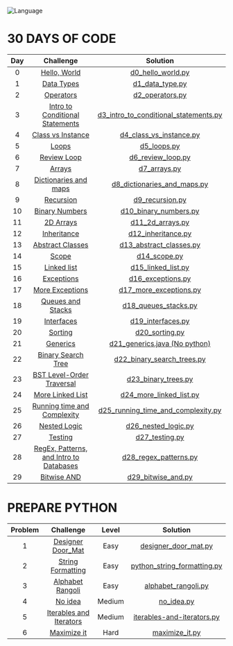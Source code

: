 ![Language](https://img.shields.io/badge/language-python-blue.svg)

# 30 DAYS OF CODE

| Day |                                                Challenge                                              				  |                                                                                           Solution                                                                                                                              									   
|:---:|:---------------------------------------------------------------------------------------------------------------------:|:-----------------------------------------------------------------------------------------------------------------------------------------------------------------------------------------------------------------------------------------------------------------------:|
|  0  | [Hello, World](https://www.hackerrank.com/challenges/30-hello-world/problem?isFullScreen=true)                                  				  | [d0_hello_world.py](https://github.com/JohnPortella/hackerrank-solutions/blob/main/30DaysOfCode/d0_hello_world.py)               									    |											
|  1  | [Data Types](https://www.hackerrank.com/challenges/30-data-types/problem?isFullScreen=true)                                  				  | [d1_data_type.py](https://github.com/JohnPortella/hackerrank-solutions/blob/main/30DaysOfCode/d1_data_types.py)               									    |											
|  2  | [Operators](https://www.hackerrank.com/challenges/30-operators/problem)                                  				           | [d2_operators.py](https://github.com/JohnPortella/hackerrank-solutions/blob/main/30DaysOfCode/d2_operators.py)               									          |		
|  3  | [Intro to Conditional Statements](https://www.hackerrank.com/challenges/30-conditional-statements/problem)   	             | [d3_intro_to_conditional_statements.py](https://github.com/JohnPortella/hackerrank-solutions/blob/main/30DaysOfCode/d3_intro_to_conditional_statements.py)               									          |		
|  4  | [Class vs Instance](https://www.hackerrank.com/challenges/30-class-vs-instance/problem)   	             | [d4_class_vs_instance.py](https://github.com/JohnPortella/hackerrank-solutions/blob/main/30DaysOfCode/d4_class_vs_instance.py)               									          |		
|  5  | [Loops](https://www.hackerrank.com/challenges/30-loops/problem)   	             | [d5_loops.py](https://github.com/JohnPortella/hackerrank-solutions/blob/main/30DaysOfCode/d5_loops.py)               									          |	
|  6  | [Review Loop](https://www.hackerrank.com/challenges/30-review-loop/problem)   	             | [d6_review_loop.py](https://github.com/JohnPortella/hackerrank-solutions/blob/main/30DaysOfCode/d6_review_loop.py)               									          |	
|  7  | [Arrays](https://www.hackerrank.com/challenges/30-arrays/problem)   	             | [d7_arrays.py](https://github.com/JohnPortella/hackerrank-solutions/blob/main/30DaysOfCode/d7_arrays.py)               									          |	
|  8  | [Dictionaries and maps](https://www.hackerrank.com/challenges/30-dictionaries-and-maps/problem)   	             | [d8_dictionaries_and_maps.py](https://github.com/JohnPortella/hackerrank-solutions/blob/main/30DaysOfCode/d8_dictionaries_and_maps.py)               									          |	
|  9  | [Recursion](https://www.hackerrank.com/challenges/30-recursion/problem)   	             | [d9_recursion.py](https://github.com/JohnPortella/hackerrank-solutions/blob/main/30DaysOfCode/d9_recursion.py)               									          |	
|  10  | [Binary Numbers](https://www.hackerrank.com/challenges/30-binary-numbers/problem)   	             | [d10_binary_numbers.py](https://github.com/JohnPortella/hackerrank-solutions/blob/main/30DaysOfCode/d10_binary_numbers.py)               									          |	
|  11  | [2D Arrays](https://www.hackerrank.com/challenges/30-2d-arrays/problem)   	             | [d11_2d_arrays.py](https://github.com/JohnPortella/hackerrank-solutions/blob/main/30DaysOfCode/d11_2d_arrays.py)               									          |	
|  12  | [Inheritance](https://www.hackerrank.com/challenges/30-inheritance/problem)   	             | [d12_inheritance.py](https://github.com/JohnPortella/hackerrank-solutions/blob/main/30DaysOfCode/d12_inheritance.py)               									          |	
|  13  | [Abstract Classes](https://www.hackerrank.com/challenges/30-abstract-classes/problem)   	             | [d13_abstract_classes.py](https://github.com/JohnPortella/hackerrank-solutions/blob/main/30DaysOfCode/d13_abstract_classes.py)               									          |	
|  14  | [Scope](https://www.hackerrank.com/challenges/30-scope/problem)   	             | [d14_scope.py](https://github.com/JohnPortella/hackerrank-solutions/blob/main/30DaysOfCode/d14_scope.py)               									          |	
|  15  | [Linked list](https://www.hackerrank.com/challenges/30-linked-list/problem)   	             | [d15_linked_list.py](https://github.com/JohnPortella/hackerrank-solutions/blob/main/30DaysOfCode/d15_linked_list.py)               									          |	
|  16  | [Exceptions](https://www.hackerrank.com/challenges/30-exceptions-string-to-integer/problem)   	             | [d16_exceptions.py](https://github.com/JohnPortella/hackerrank-solutions/blob/main/30DaysOfCode/d16_exceptions.py)               									          |	
|  17  | [More Exceptions](https://www.hackerrank.com/challenges/30-more-exceptions/problem)   	             | [d17_more_exceptions.py](https://github.com/JohnPortella/hackerrank-solutions/blob/main/30DaysOfCode/d17_more_exceptions.py)               									          |	
|  18  | [Queues and Stacks](https://www.hackerrank.com/challenges/30-queues-stacks/problem)   	             | [d18_queues_stacks.py](https://github.com/JohnPortella/hackerrank-solutions/blob/main/30DaysOfCode/d18_queues_stacks.py)               									          |	
|  19  | [Interfaces](https://www.hackerrank.com/challenges/30-interfaces/problem)   	             | [d19_interfaces.py](https://github.com/JohnPortella/hackerrank-solutions/blob/main/30DaysOfCode/d19_interfaces.py)               									          |	
|  20  | [Sorting](https://www.hackerrank.com/challenges/30-sorting/problem)   	             | [d20_sorting.py](https://github.com/JohnPortella/hackerrank-solutions/blob/main/30DaysOfCode/d20_sorting.py)               									          |	
|  21  | [Generics](https://www.hackerrank.com/challenges/30-generics/problem)   	             | [d21_generics.java (No python)](https://github.com/JohnPortella/hackerrank-solutions/blob/main/30DaysOfCode/d21_generics.java)               									          |	
|  22  | [Binary Search Tree](https://www.hackerrank.com/challenges/30-binary-search-trees/problem)   	             | [d22_binary_search_trees.py](https://github.com/JohnPortella/hackerrank-solutions/blob/main/30DaysOfCode/d22_binary_search_trees.py)               									          |	
|  23  | [BST Level-Order Traversal](https://www.hackerrank.com/challenges/30-binary-trees/problem)   	             | [d23_binary_trees.py](https://github.com/JohnPortella/hackerrank-solutions/blob/main/30DaysOfCode/d23_binary_trees.py)               									          |	
|  24  | [More Linked List](https://www.hackerrank.com/challenges/30-linked-list-deletion/problem)   	             | [d24_more_linked_list.py](https://github.com/JohnPortella/hackerrank-solutions/blob/main/30DaysOfCode/d24_more_linked_list.py)               									          |	
|  25  | [Running time and Complexity](https://www.hackerrank.com/challenges/30-running-time-and-complexity/problem)   	             | [d25_running_time_and_complexity.py](https://github.com/JohnPortella/hackerrank-solutions/blob/main/30DaysOfCode/d25_running_time_and_complexity.py)               									          |
|  26  | [Nested Logic](https://www.hackerrank.com/challenges/30-nested-logic/problem)   	             | [d26_nested_logic.py](https://github.com/JohnPortella/hackerrank-solutions/blob/main/30DaysOfCode/d26_nested_logic.py)               									          |
|  27  | [Testing](https://www.hackerrank.com/challenges/30-testing/problem)   	             | [d27_testing.py](https://github.com/JohnPortella/hackerrank-solutions/blob/main/30DaysOfCode/d27_testing.py)               									          |
|  28  | [RegEx, Patterns, and Intro to Databases](https://www.hackerrank.com/challenges/30-regex-patterns/problem)   	             | [d28_regex_patterns.py](https://github.com/JohnPortella/hackerrank-solutions/blob/main/30DaysOfCode/d28_regex_patterns.py)               									          |
|  29  | [Bitwise AND](https://www.hackerrank.com/challenges/30-bitwise-and/problem)   	             | [d29_bitwise_and.py](https://github.com/JohnPortella/hackerrank-solutions/blob/main/30DaysOfCode/d29_bitwise_and.py)               									          |

# PREPARE PYTHON

| Problem |                                                Challenge                                              				  |                Level |                                                                           Solution                                                                                                                              									   
|:---:|:---------------------------------------------------------------------------------------------------------------------:|:-------------------------:|:----------------------------------------------------------------------------------------------------------------------------------------------------------------------------------------------------------------------------------------------:|
|  1  | [Designer Door_Mat](https://www.hackerrank.com/challenges/designer-door-mat/problem)                 | Easy                  				  | [designer_door_mat.py](https://github.com/JohnPortella/hackerrank-solutions/blob/main/Prepare/designer_door_mat.py)               									    |			
|  2  | [String Formatting](https://www.hackerrank.com/challenges/python-string-formatting/problem)          | Easy                         				  | [python_string_formatting.py](https://github.com/JohnPortella/hackerrank-solutions/blob/main/Prepare/python_string_formatting.py)               									    |			
|  3  | [Alphabet Rangoli](https://www.hackerrank.com/challenges/alphabet-rangoli/problem)                   | Easy               				  | [alphabet_rangoli.py](https://github.com/JohnPortella/hackerrank-solutions/blob/main/Prepare/alphabet_rangoli.py)               	| Easy								    |		
|  4  | [No idea](https://www.hackerrank.com/challenges/no-idea/problem)                                  	 | Medium		  | [no_idea.py](https://github.com/JohnPortella/hackerrank-solutions/blob/main/Prepare/no_idea.py)               									    |
|  5  | [Iterables and Iterators](https://www.hackerrank.com/challenges/iterables-and-iterators/problem)                                  	 | Medium		  | [iterables-and-iterators.py](https://github.com/JohnPortella/hackerrank-solutions/blob/main/Prepare/iterables-and-iterators.py)               									    |	
|  6  | [Maximize it](https://www.hackerrank.com/challenges/maximize-it/problem)                                  	 | Hard		  | [maximize_it.py](https://github.com/JohnPortella/hackerrank-solutions/blob/main/Prepare/maximize_it.py)               									    |	
